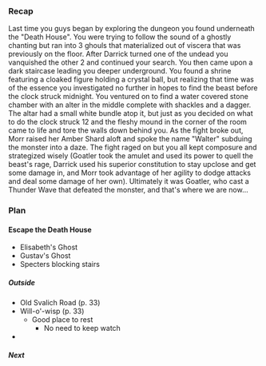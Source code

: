 
### Recap

Last time you guys began by exploring the dungeon you found underneath the "Death House". You were trying to follow the sound of a ghostly chanting but ran into 3 ghouls that materialized out of viscera that was previously on the floor. After Darrick turned one of the undead you vanquished the other 2 and continued your search. You then came upon a dark staircase leading you deeper underground. You found a shrine featuring a cloaked figure holding a crystal ball, but realizing that time was of the essence you investigated no further in hopes to find the beast before the clock struck midnight. You ventured on to find a water covered stone chamber with an alter in the middle complete with shackles and a dagger. The altar had a small white bundle atop it, but just as you decided on what to do the clock struck 12 and the fleshy mound in the corner of the room came to life and tore the walls down behind you.
As the fight broke out, Morr raised her Amber Shard aloft and spoke the name "Walter" subduing the monster into a daze. The fight raged on but you all kept composure and strategized wisely (Goatler took the amulet and used its power to quell the beast's rage, Darrick used his superior constitution to stay upclose and get some damage in, and Morr took advantage of her agility to dodge attacks and deal some damage of her own). Ultimately it was Goatler, who cast a Thunder Wave that defeated the monster, and that's where we are now...


### Plan
#### Escape the Death House
- Elisabeth's Ghost
- Gustav's Ghost
- Specters blocking stairs
##### Outside
- Old Svalich Road (p. 33)
- Will-o'-wisp (p. 33)
	- Good place to rest
        - No need to keep watch 
- 
##### Next

